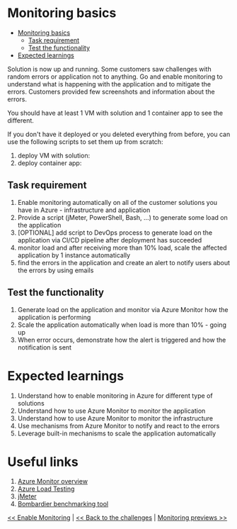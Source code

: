 ﻿# Monitoring basics

<!-- TOC -->

* [Monitoring basics](#monitoring-basics)
    * [Task requirement](#task-requirement)
    * [Test the functionality](#test-the-functionality)
* [Expected learnings](#expected-learnings)

<!-- TOC -->

Solution is now up and running. Some customers saw challenges with random errors or application not to anything.
Go and enable monitoring to understand what is happening with the application and to mitigate the errors. Customers
provided few screenshots and information about the errors.

You should have at least 1 VM with solution and 1 container app to see the different. 

If you don't have it deployed or you deleted everything from before, you can use the following scripts to set them up from scratch:
1. deploy VM with solution: 
2. deploy container app: 

## Task requirement

1. Enable monitoring automatically on all of the customer solutions you have in Azure - infrastructure and application
2. Provide a script (jMeter, PowerShell, Bash, ...) to generate some load on the application
3. [OPTIONAL] add script to DevOps process to generate load on the application via CI/CD pipeline after deployment has succeeded
4. monitor load and after receiving more than 10% load, scale the affected application by 1 instance automatically
5. find the errors in the application and create an alert to notify users about the errors by using emails 

## Test the functionality

1. Generate load on the application and monitor via Azure Monitor how the application is performing
2. Scale the application automatically when load is more than 10% - going up
3. When error occurs, demonstrate how the alert is triggered and how the notification is sent

# Expected learnings

1. Understand how to enable monitoring in Azure for different type of solutions
2. Understand how to use Azure Monitor to monitor the application
3. Understand how to use Azure Monitor to monitor the infrastructure 
4. Use mechanisms from Azure Monitor to notify and react to the errors 
5. Leverage built-in mechanisms to scale the application automatically 

# Useful links

1. [Azure Monitor overview](https://learn.microsoft.com/en-us/azure/azure-monitor/monitor-reference)
2. [Azure Load Testing](https://learn.microsoft.com/en-us/azure/load-testing/overview-what-is-azure-load-testing)
3. [jMeter](https://jmeter.apache.org/) 
3. [Bombardier benchmarking tool](https://github.com/codesenberg/bombardier) 

[<< Enable Monitoring](./03-modernization-in-Azure.md) | [<< Back to the challenges](../README.md)
| [Monitoring previews >>](./06-monitoring-previews.md)  